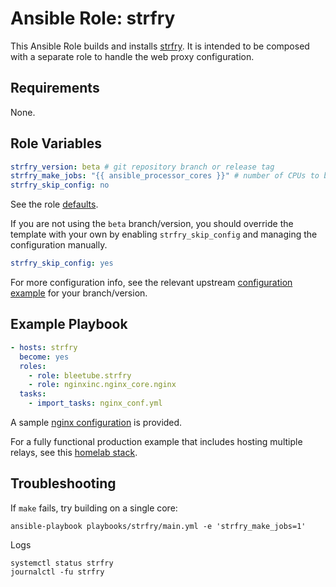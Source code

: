 # Ansible Role: strfry

This Ansible Role builds and installs [strfry](https://github.com/hoytech/strfry). It is intended to be composed with a separate role to handle the web proxy configuration.

## Requirements

None.

## Role Variables

```yaml
strfry_version: beta # git repository branch or release tag
strfry_make_jobs: "{{ ansible_processor_cores }}" # number of CPUs to build with
strfry_skip_config: no
```

See the role [defaults](defaults/main.yml).

If you are not using the `beta` branch/version, you should override the template with your own by enabling `strfry_skip_config` and managing the configuration manually.

```yaml
strfry_skip_config: yes
```

For more configuration info, see the relevant upstream [configuration example](https://github.com/hoytech/strfry/blob/beta/strfry.conf) for your branch/version.

## Example Playbook

```yaml
- hosts: strfry
  become: yes
  roles:
    - role: bleetube.strfry
    - role: nginxinc.nginx_core.nginx
  tasks:
    - import_tasks: nginx_conf.yml
```

A sample [nginx configuration](docs/examples/nginx_conf.yml) is provided.

For a fully functional production example that includes hosting multiple relays, see this [homelab stack](https://github.com/bleetube/satstack).

## Troubleshooting
If `make` fails, try building on a single core:

```shell
ansible-playbook playbooks/strfry/main.yml -e 'strfry_make_jobs=1'
```

Logs

```shell
systemctl status strfry
journalctl -fu strfry
```
